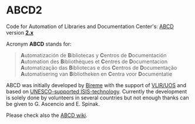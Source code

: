 # ABCD2
<!--
/* modified:
   2021-02-06: fho4abcd Added minimal descriptive content.
   The intention is that all additional descriptions, guides, ... will be located in other files, even on other websites
   2021-02-07: improved text
*/
-->
Code for Automation of Libraries and Documentation Center's: [ABCD](http://abcd.netcat.be/) version [**2.x**](http://abcd.netcat.be/?q=node/43)

Acronym **ABCD** stands for:

> **A**utomatización de **B**ibliotecas y **C**entros de **D**ocumentación<br>
> **A**utomation des **B**ibliothèques et **C**entres de **D**ocumentacion<br>
> **A**utomatização das **B**ibliotecas e dos **C**entros de **D**ocumentação<br>
> **A**utomatisering van **B**ibliotheken en **C**entra voor **D**ocumentatie

ABCD was initially developed by [Bireme](http://regional.bvsalud.org/local/Site/bireme/I/homepage.htm) with the support of [VLIR/UOS](https://www.vliruos.be/en/home/1) and based on [UNESCO-supported ISIS-technology](http://www.unesco.org/isis). Currently the development is solely done by volunteers in several countries but not enough thanks can be given to G. Ascencio and E. Spinak.

Please check also the [ABCD wiki](http://abcdwiki.net).
